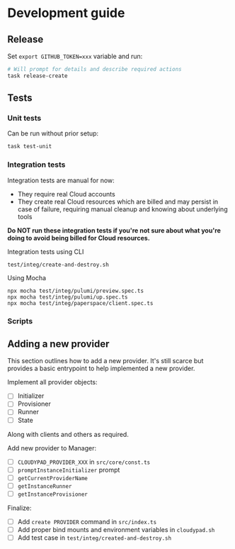 # Development guide

## Release

Set `export GITHUB_TOKEN=xxx` variable and run:

```sh
# Will prompt for details and describe required actions
task release-create
```

## Tests

### Unit tests

Can be run without prior setup:

```sh
task test-unit
```

### Integration tests

Integration tests are manual for now:
- They require real Cloud accounts
- They create real Cloud resources which are billed and may persist in case of failure, requiring manual cleanup and knowing about underlying tools

**Do NOT run these integration tests if you're not sure about what you're doing to avoid being billed for Cloud resources.**

Integration tests using CLI

```
test/integ/create-and-destroy.sh
```

Using Mocha

```
npx mocha test/integ/pulumi/preview.spec.ts
npx mocha test/integ/pulumi/up.spec.ts
npx mocha test/integ/paperspace/client.spec.ts
```

### Scripts

## Adding a new provider

This section outlines how to add a new provider. It's still scarce but provides a basic entrypoint to help implemented a new provider. 

Implement all provider objects:

- [ ] Initializer
- [ ] Provisioner
- [ ] Runner
- [ ] State

Along with clients and others as required.

Add new provider to Manager:

- [ ] `CLOUDYPAD_PROVIDER_XXX` in `src/core/const.ts`
- [ ] `promptInstanceInitializer` prompt
- [ ] `getCurrentProviderName`
- [ ] `getInstanceRunner`
- [ ] `getInstanceProvisioner`

Finalize:
- [ ] Add `create PROVIDER` command in `src/index.ts`
- [ ] Add proper bind mounts and environment variables in `cloudypad.sh`
- [ ] Add test case in `test/integ/created-and-destroy.sh`
